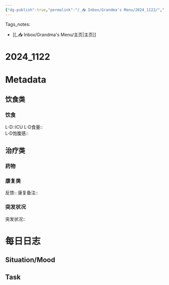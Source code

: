 ```yaml
---
{"dg-publish":true,"permalink":"/_📥 Inbox/Grandma's Menu/2024_1122/","tags":["🏥"]}
---
```


 Tags_notes:
 - [[_📥 Inbox/Grandma's Menu/主页\|主页]]
# 2024_1122
# Metadata
## 饮食类
### 饮食
L-D::ICU
L-D食量::  
L-D饱腹感::
## 治疗类
### 药物

### 康复类
反馈:: 
康复备注::
### 突发状况
突发状况::
# 每日日志
## Situation/Mood



## Task
